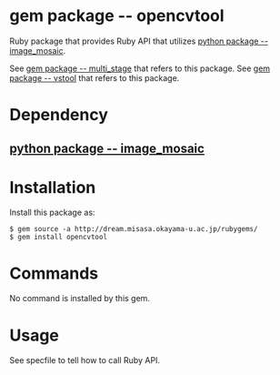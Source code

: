 # gem package -- opencvtool

Ruby package that provides Ruby API that utilizes [python package -- image_mosaic](https://github.com/misasa/image_mosaic).


See [gem package -- multi_stage](https://github.com/misasa/multi_stage)
that refers to this package.
See [gem package -- vstool](https://github.com/misasa/vstool)
that refers to this package.

# Dependency

<!-- ## [python package -- opencvtool](https://github.com/misasa/opencvtool/tree/master "follow instruction") -->
## [python package -- image_mosaic](https://github.com/misasa/image_mosaic)


# Installation

Install this package as:

    $ gem source -a http://dream.misasa.okayama-u.ac.jp/rubygems/
    $ gem install opencvtool

# Commands

No command is installed by this gem.

# Usage

See specfile to tell how to call Ruby API.
